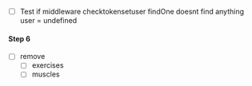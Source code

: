 * [ ] Test if middleware checktokensetuser findOne doesnt find anything user = undefined


#### Step 6
* [ ] remove
  * [ ] exercises
  * [ ] muscles